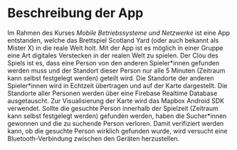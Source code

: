 
# Beschreibung der App

Im Rahmen des Kurses *Mobile Betriebssysteme und Netzwerke* ist eine App
entstanden, welche das Brettspiel Scotland Yard (oder auch bekannt als
Mister X) in die reale Welt holt. Mit der App ist es möglich in einer
Gruppe eine Art digitales Verstecken in der realen Welt zu spielen. Der
Clou des Spiels ist es, dass eine Person von den anderen Spieler\*innen
gefunden werden muss und der Standort dieser Person nur alle 5 Minuten
(Zeitraum kann selbst festgelegt werden) geteilt wird. Die Standorte der
anderen Spieler\*innen wird in Echtzeit übertragen und auf der Karte
dargestellt. Die Standorte aller Personen werden über eine Firebase
Realtime Database ausgetauscht. Zur Visualisierung der Karte wird das
Mapbox Android SDK verwendet. Sollte die gesuchte Person innerhalb der
Spielzeit (Zeitraum kann selbst festgelegt werden) gefunden werden,
haben die Sucher\*innen gewonnen und die zu suchende Person verloren.
Damit verifiziert werden kann, ob die gesuchte Person wirklich gefunden
wurde, wird versucht eine Bluetooth-Verbindung zwischen den Geräten
herzustellen.